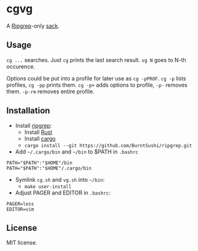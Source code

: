 cgvg
====

A [Ripgrep](https://github.com/BurntSushi/ripgrep)-only [sack](https://github.com/sampson-chen/sack).

Usage
-----
`cg ...` searches.
Just `cg` prints the last search result.
`vg N` goes to N-th occurence.

Options could be put into a profile for later use as `cg -pPROF`.
`cg -p` lists profiles, `cg -pp` prints them.
`cg -p+` adds options to profile, `-p-` removes them.
`-p-rm` removes entire profile.

Installation
------------
- Install [ripgrep](https://github.com/BurntSushi/ripgrep):
  * Install [Rust](https://rust-lang.org)
  * Install [cargo](https://crates.io)
  * `cargo install --git https://github.com/BurntSushi/ripgrep.git`
- Add `~/.cargo/bin` and `~/bin` to $PATH in `.bashrc`
```
PATH="$PATH":"$HOME"/bin
PATH="$PATH":"$HOME"/.cargo/bin
```
- Symlink `cg.sh` and `vg.sh` into `~/bin`:
  * `make user-install`
- Adjust PAGER and EDITOR in `.bashrc`:
```
PAGER=less
EDITOR=vim
```

License
-------
MIT license.
